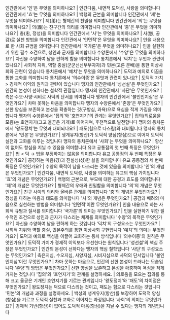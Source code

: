 인간관에서 '인'은 무엇을 의미하나요?	| 인간다움, 내면적 도덕성, 사랑을 의미합니다
인간관에서 '효'는 무엇을 의미하나요?	| 백행의 근본을 의미합니다
인간관에서 '제'는 무엇을 의미하나요?	| 제(弟)는 형제간의 친밀을 의미합니다
인간관에서 '의'는 무엇을 의미하나요?	| 의(義)는 친구간의 의리를 의미합니다
인간관에서 '충'은 무엇을 의미하나요?	| 충(忠, 정성)을 의미합니다
인간관에서 '사'는 무엇을 의미하나요?	| 사(恕, 공감)로 실천 방법을 의미합니다
인간관에서 '인면적'은 무엇을 의미하나요?	| 인을 내용으로 한 사회 규범을 의미합니다
인간관에서 '국가론'은 무엇을 의미하나요?	| 인을 실현하기 위한 필수 조건으로, 성인과 군자를 의미합니다
수양론에서 '수양'은 무엇을 의미하나요?	| 자신을 수양하여 남을 편하게 함을 의미합니다
통치론에서 '덕치'는 무엇과 관련이 있나요?	| 사회적 지위, 역할 충실(군군신신부부자자)과 민본(고른 분배)을 통한 이상사회와 관련이 있습니다
통치론에서 '예치'는 무엇을 의미하나요?	| 도덕과 예의로 이끔을 통한 교화를 의미합니다
통치론에서 '의수이종'은 무엇과 관련이 있나요?	| 도덕적 가치 > 경제적 이익의 원칙과 관련이 있습니다
맹자의 인간관에서 '성선설'은 무엇인가요?	| 인간의 본성이 선하다는 철학적 관점입니다
맹자의 인간관에서 '사단'은 무엇인가요?	| 측은·수오·사양·시비로 사덕의 단서를 의미합니다
맹자의 인간관에서 '불인인지심'은 무엇인가요?	| 차마 못하는 마음을 의미합니다
맹자의 수양론에서 '존양'은 무엇인가요?	| 선한 양심을 보존하고 본성을 확충하는 것(구방심, 과욕)으로 욕심을 적게 가짐을 의미합니다
맹자의 수양론에서 '집의'와 '호연지기'의 관계는 무엇인가요?	| 집의(의로움을 모음)는 호연지기(크고 올곧은 기개)로 이어지며, 후천적으로 발전합니다
맹자의 통치론에서 '왕도정치'는 무엇과 대비되나요?	| 패도(힘으로 다스림)와 대비됩니다
맹자의 통치론에서 '민본'은 무엇인가요?	| 생계유지(항산)가 도덕적 양심(항심)으로 이어져 도덕적 실천과 교화를 이루는 것입니다
맹자의 통치론에서 '사회'는 무엇을 의미하나요?	| 항산이 없어도 항심을 지닐 수 있음을 의미합니다
유교 공통점의 첫 번째 특징은 무엇인가요?	| 법 < 덕 → 법을 부정하지는 않음을 의미합니다
유교 공통점의 두 번째 특징은 무엇인가요?	| 공경하는 마음(경)과 진실성(성)한 삶을 의미합니다
유교 공통점의 세 번째 특징은 무엇인가요?	| 수양의 목적이 남을 다스리는 것에 있음을 의미합니다
'인'의 개념은 무엇인가요?	| 인간다움, 내면적 도덕성, 사랑을 의미하는 유교의 핵심 가치입니다
'효'의 개념은 무엇인가요?	| 백행의 근본으로, 부모에 대한 공경과 효도를 의미합니다
'제'의 개념은 무엇인가요?	| 형제간의 우애와 친밀함을 의미합니다
'의'의 개념은 무엇인가요?	| 친구 사이의 의리와 올바른 관계를 의미합니다
'충'의 개념은 무엇인가요?	| 정성을 다하는 마음과 태도를 의미합니다
'사'의 개념은 무엇인가요?	| 공감과 배려의 마음으로 실천하는 방법을 의미합니다
'인면적'이란 무엇인가요?	| 인을 내용으로 하는 사회적 규범과 질서를 의미합니다
'국가론'의 의미는 무엇인가요?	| 인을 실현하기 위한 필수적인 조건으로 성인과 군자가 다스리는 체제를 의미합니다
'수양'의 목적은 무엇인가요?	| 자신을 수양하여 남을 편하게 하는 것입니다
'덕치'의 구성요소는 무엇인가요?	| 사회적 지위와 역할 충실, 민본주의를 통한 이상사회 구현입니다
'예치'의 의미는 무엇인가요?	| 도덕과 예의로 백성을 이끌어 교화하는 통치 방식입니다
'의수이종'의 원칙은 무엇인가요?	| 도덕적 가치가 경제적 이익보다 우선한다는 원칙입니다
'성선설'의 핵심 주장은 무엇인가요?	| 인간의 본성이 선하다는 맹자의 핵심 철학입니다
'사단'의 구성요소는 무엇인가요?	| 측은지심, 수오지심, 사양지심, 시비지심으로 사덕의 단서입니다
'불인인지심'이란 무엇인가요?	| 차마 못하는 마음으로, 인간의 선한 본성이 드러나는 모습입니다
'존양'의 방법은 무엇인가요?	| 선한 양심을 보존하고 본성을 확충하며 욕심을 적게 가지는 것입니다
'집의'와 '호연지기'의 관계를 설명하세요.	| 의로움을 모으는 집의를 통해 크고 올곧은 기개인 호연지기를 기르는 관계입니다
'왕도정치'와 '패도'의 차이점은 무엇인가요?	| 왕도정치는 덕으로 다스리는 것이고, 패도는 힘으로 다스리는 것입니다
'민본'의 개념과 과정을 설명하세요.	| 백성의 생계유지(항산)를 보장하여 도덕적 양심(항심)을 기르고 도덕적 실천과 교화로 이어지는 과정입니다
'사회'의 의미는 무엇인가요?	| 경제적 기반(항산)이 없어도 도덕적 마음(항심)을 지닐 수 있다는 맹자의 개념입니다

